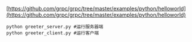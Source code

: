 [https://github.com/grpc/grpc/tree/master/examples/python/helloworld](https://github.com/grpc/grpc/tree/master/examples/python/helloworld)

```nginx
python greeter_server.py #运行服务器端
python greeter_client.py #运行客户端
```

